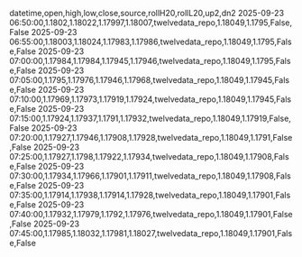 datetime,open,high,low,close,source,rollH20,rollL20,up2,dn2
2025-09-23 06:50:00,1.1802,1.18022,1.17997,1.18007,twelvedata_repo,1.18049,1.1795,False,False
2025-09-23 06:55:00,1.18003,1.18024,1.17983,1.17986,twelvedata_repo,1.18049,1.1795,False,False
2025-09-23 07:00:00,1.17984,1.17984,1.17945,1.17946,twelvedata_repo,1.18049,1.1795,False,False
2025-09-23 07:05:00,1.1795,1.17976,1.17946,1.17968,twelvedata_repo,1.18049,1.17945,False,False
2025-09-23 07:10:00,1.17969,1.17973,1.17919,1.17924,twelvedata_repo,1.18049,1.17945,False,False
2025-09-23 07:15:00,1.17924,1.17937,1.1791,1.17932,twelvedata_repo,1.18049,1.17919,False,False
2025-09-23 07:20:00,1.17927,1.17946,1.17908,1.17928,twelvedata_repo,1.18049,1.1791,False,False
2025-09-23 07:25:00,1.17927,1.1798,1.17922,1.17934,twelvedata_repo,1.18049,1.17908,False,False
2025-09-23 07:30:00,1.17934,1.17966,1.17901,1.17911,twelvedata_repo,1.18049,1.17908,False,False
2025-09-23 07:35:00,1.17914,1.17938,1.17914,1.17928,twelvedata_repo,1.18049,1.17901,False,False
2025-09-23 07:40:00,1.17932,1.17979,1.1792,1.17976,twelvedata_repo,1.18049,1.17901,False,False
2025-09-23 07:45:00,1.17985,1.18032,1.17981,1.18027,twelvedata_repo,1.18049,1.17901,False,False

